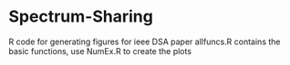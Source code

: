 # Spectrum-Sharing
R code for generating figures for ieee DSA paper
allfuncs.R contains the basic functions, use NumEx.R to create the plots
